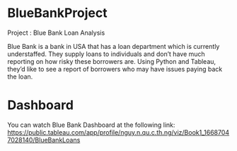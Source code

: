 # BlueBankProject
Project : Blue Bank Loan Analysis

Blue Bank is a bank in USA that has a loan department which is currently understaffed.
They supply loans to individuals and don’t have much reporting on how risky these
borrowers are.
Using Python and Tableau, they’d like to see a report of borrowers who may have
issues paying back the loan.
# Dashboard
You can watch Blue Bank Dashboard at the following link: https://public.tableau.com/app/profile/nguy.n.qu.c.th.ng/viz/Book1_16687047028140/BlueBankLoans
